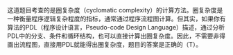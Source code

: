 这道题目考查的是圈复杂度（cyclomatic complexity）的计算方法。圈复杂度是一种衡量程序逻辑复杂程度的指标，通常通过程序流程图计算。但其实，如果你有算法的PDL（程序设计语言，Pseudo-code Design Language）描述，通过分析PDL中的分支、条件和循环结构，也可以直接计算出圈复杂度。因此，不需要非得画出流程图，直接用PDL就能得出圈复杂度，题目的答案是正确的（T）。